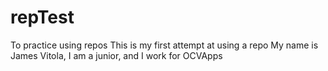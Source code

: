 # repTest
To practice using repos
This is my first attempt at using a repo
My name is James Vitola, I am a junior, and I work for OCVApps
